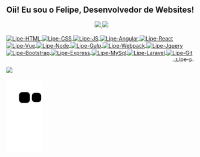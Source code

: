 ## Oii! Eu sou o Felipe, Desenvolvedor de Websites!

<div align="center">
  <a href="https://github.com/Ferpiz445">
  <img height="150em" src="https://github-readme-stats.vercel.app/api?username=Ferpiz445&show_icons=true&theme=dracula&include_all_commits=true&count_private=true"/>
  <img height="150em" src="https://github-readme-stats.vercel.app/api/top-langs/?username=Ferpiz445&layout=compact&langs_count=7&theme=dracula"/>
</div>

<div style="display: inline_block"><br>
  <img align="center" alt="Lipe-HTML" height="30" width="40" src="https://cdn.jsdelivr.net/gh/devicons/devicon/icons/html5/html5-original.svg" /> 
  <img align="center" alt="Lipe-CSS" height="30" width="40" src="https://cdn.jsdelivr.net/gh/devicons/devicon/icons/css3/css3-original.svg" /> 
  <img align="center" alt="Lipe-JS" height="30" width="40" src="https://cdn.jsdelivr.net/gh/devicons/devicon/icons/javascript/javascript-original.svg" /> 
  <img align="center" alt="Lipe-Angular" height="30" width="40" src="https://cdn.jsdelivr.net/gh/devicons/devicon/icons/angularjs/angularjs-original.svg" /> 
  <img align="center" alt="Lipe-React" height="30" width="40" src="https://cdn.jsdelivr.net/gh/devicons/devicon/icons/react/react-original.svg" /> 
  <img align="center" alt="Lipe-Vue" height="30" width="40" src="https://cdn.jsdelivr.net/gh/devicons/devicon/icons/vuejs/vuejs-original.svg" />
  <img align="center" alt="Lipe-Node" height="30" width="40" src="https://cdn.jsdelivr.net/gh/devicons/devicon/icons/nodejs/nodejs-original.svg" /> 
  <img align="center" alt="Lipe-Gulp" height="30" width="40" src="https://cdn.jsdelivr.net/gh/devicons/devicon/icons/gulp/gulp-plain.svg" /> 
  <img align="center" alt="Lipe-Webpack" height="30" width="40" src="https://cdn.jsdelivr.net/gh/devicons/devicon/icons/webpack/webpack-original.svg" /> 
  <img align="center" alt="Lipe-Jquery" height="30" width="40" src="https://cdn.jsdelivr.net/gh/devicons/devicon/icons/jquery/jquery-original.svg" /> 
  <img align="center" alt="Lipe-Bootstrap" height="30" width="40" src="https://cdn.jsdelivr.net/gh/devicons/devicon/icons/bootstrap/bootstrap-original.svg" /> 
  <img align="center" alt="Lipe-Express" height="30" width="40" src="https://cdn.jsdelivr.net/gh/devicons/devicon/icons/express/express-original.svg" />
  <img align="center" alt="Lipe-MySql" height="30" width="40"  src="https://cdn.jsdelivr.net/gh/devicons/devicon/icons/mysql/mysql-original.svg" />
  <img align="center" alt="Lipe-Laravel" height="30" width="40" src="https://cdn.jsdelivr.net/gh/devicons/devicon/icons/laravel/laravel-plain.svg" />
  <img align="center" alt="Lipe-Git" height="30" width="40" src="https://cdn.jsdelivr.net/gh/devicons/devicon/icons/git/git-original.svg" />
  <img align="right" alt="Lipe-pic" height="150" style="border-radius:50px;" src="https://cdn.picrew.me/shareImg/org/202212/338224_UdMxF3qV.png">
</div>

##
  
  <a href="https://www.linkedin.com/mwlite/in/felipe-monteiro-a1ba1620a" target="_blank"><img src="https://img.shields.io/badge/-LinkedIn-%230077B5?style=for-the-badge&logo=linkedin&logoColor=white" target="_blank"></a>

![Snake animation](https://github.com/Ferpiz445/Ferpiz445/blob/output/github-contribution-grid-snake.svg)
